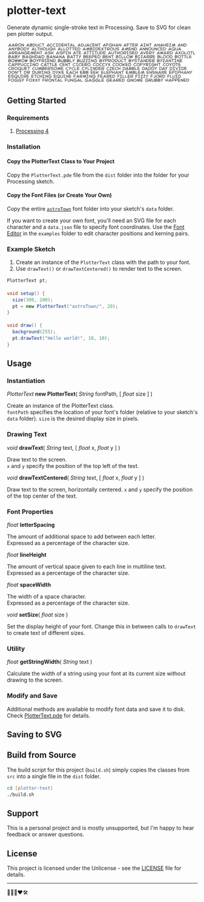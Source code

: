 # plotter-text

Generate dynamic single-stroke text in Processing. Save to SVG for clean pen plotter output.

![banner](banner.png)

## Getting Started

### Requirements

1. [Processing 4](https://processing.org/download/)

### Installation

#### Copy the PlotterText Class to Your Project

Copy the `PlotterText.pde` file from the `dist` folder into the folder for your Processing sketch.

#### Copy the Font Files (or Create Your Own)

Copy the entire [`astroTown`](/fonts/astroTown/) font folder into your sketch's `data` folder.

If you want to create your own font, you'll need an SVG file for each character and a `data.json` file to specify font coordinates. Use the [Font Editor](examples/FontEditor/) in the `examples` folder to edit character positions and kerning pairs.

### Example Sketch

1. Create an instance of the `PlotterText` class with the path to your font.
2. Use `drawText()` or `drawTextCentered()` to render text to the screen.

```java
PlotterText pt;

void setup() {
  size(300, 200);
  pt = new PlotterText("astroTown/", 20);
}

void draw() {
  background(255);
  pt.drawText("Hello world!", 10, 10);
}

```

## Usage

### Instantiation

_PlotterText_ **new PlotterText**( _String_ fontPath, [ _float_ size ] )

Create an instance of the PlotterText class.  
`fontPath` specifies the location of your font's folder (relative to your sketch's `data` folder).
`size` is the desired display size in pixels.

### Drawing Text

_void_ **drawText**( _String_ text, [ _float_ x, _float_ y ] )

Draw text to the screen.  
`x` and `y` specify the position of the top left of the text.

_void_ **drawTextCentered**( _String_ text, [ _float_ x, _float_ y ] )

Draw text to the screen, horizontally centered.
`x` and `y` specify the position of the top center of the text.

### Font Properties

_float_ **letterSpacing**

The amount of additional space to add between each letter.  
Expressed as a percentage of the character size.

_float_ **lineHeight**

The amount of vertical space given to each line in multiline text.  
Expressed as a percentage of the character size.

_float_ **spaceWidth**

The width of a space character.  
Expressed as a percentage of the character size.

_void_ **setSize**( _float_ size )

Set the display height of your font. Change this in between calls to `drawText` to create text of different sizes.

### Utility

_float_ **getStringWidth**( _String_ text )

Calculate the width of a string using your font at its current size without drawing to the screen.

### Modify and Save

Additional methods are available to modify font data and save it to disk.  
Check [PlotterText.pde](src/PlotterText.pde) for details.

## Saving to SVG

## Build from Source

The build script for this project (`build.sh`) simply copies the classes from `src` into a single file in the `dist` folder.

```zsh
cd [plotter-text]
./build.sh
```

## Support

This is a personal project and is mostly unsupported, but I'm happy to hear feedback or answer questions.

## License

This project is licensed under the Unlicense - see the [LICENSE](LICENSE) file for details.

---

👨🏻‍🦲❤️🛠
